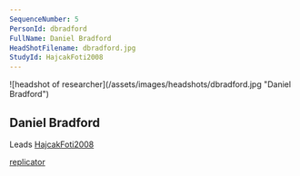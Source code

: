 ```yaml
---
SequenceNumber: 5
PersonId: dbradford
FullName: Daniel Bradford
HeadShotFilename: dbradford.jpg
StudyId: HajcakFoti2008
---
```

<a name="dbradford">
![headshot of researcher](/assets/images/headshots/dbradford.jpg "Daniel Bradford")

## Daniel Bradford



Leads [HajcakFoti2008](/replications/#HajcakFoti2008)



[replicator]("replicator")